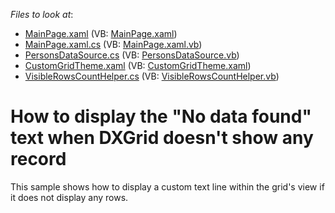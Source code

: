 <!-- default file list -->
*Files to look at*:

* [MainPage.xaml](./CS/SLGridExample/MainPage.xaml) (VB: [MainPage.xaml](./VB/SLGridExample/MainPage.xaml))
* [MainPage.xaml.cs](./CS/SLGridExample/MainPage.xaml.cs) (VB: [MainPage.xaml.vb](./VB/SLGridExample/MainPage.xaml.vb))
* [PersonsDataSource.cs](./CS/SLGridExample/PersonsDataSource.cs) (VB: [PersonsDataSource.vb](./VB/SLGridExample/PersonsDataSource.vb))
* [CustomGridTheme.xaml](./CS/SLGridExample/Themes/CustomGridTheme.xaml) (VB: [CustomGridTheme.xaml](./VB/SLGridExample/Themes/CustomGridTheme.xaml))
* [VisibleRowsCountHelper.cs](./CS/SLGridExample/VisibleRowsCountHelper.cs) (VB: [VisibleRowsCountHelper.vb](./VB/SLGridExample/VisibleRowsCountHelper.vb))
<!-- default file list end -->
# How to display the "No data found" text when DXGrid doesn't show any record


<p>This sample shows how to display a custom text line within the grid's view if it does not display any rows.</p>

<br/>


